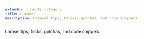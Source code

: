 ```yaml
---
extends: _layouts.category
title: Laravel
description: Laravel tips, tricks, gotchas, and code snippets.
---
```


Laravel tips, tricks, gotchas, and code snippets.
